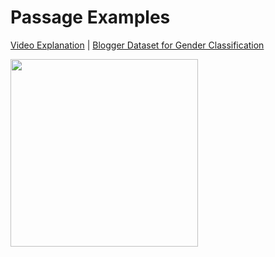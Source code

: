 **Passage Examples**
===================
[Video Explanation](https://www.youtube.com/watch?v=VINCQghQRuM) | [Blogger Dataset for Gender Classification](http://goo.gl/EbWA1u)

<a href="https://www.youtube.com/watch?v=VINCQghQRuM"><img src="http://i.imgur.com/Onfcfgo.png" height="300"></a>